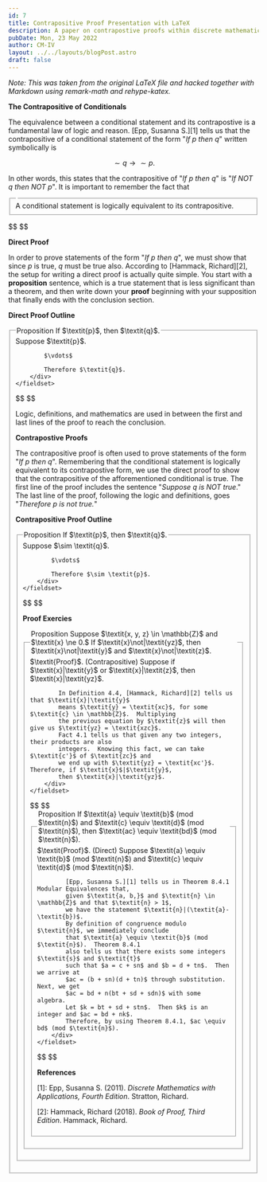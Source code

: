 ```yaml
---
id: 7
title: Contrapositive Proof Presentation with LaTeX
description: A paper on contrapostive proofs within discrete mathematics.
pubDate: Mon, 23 May 2022
author: CM-IV
layout: ../../layouts/blogPost.astro
draft: false
---
```


*Note: This was taken from the original LaTeX file and hacked together with Markdown using remark-math and rehype-katex.*

**The Contrapositive of Conditionals**

The equivalence between a conditional statement and its contrapostive
is a fundamental law of logic and reason.  [Epp, Susanna S.][1] tells us that
the contrapositive of a conditional statement of the form "$\textit{If p then
q}$" written symbolically is

$$
\sim \textit{q} \to \sim \textit{p}.
$$

In other words, this states that the contrapositive of 
"$\textit{If p then q}$" is "$\textit{If NOT q then
NOT p}$". It is important to remember the fact that 

<form>
    <fieldset>
        <legend></legend>
        <div>A conditional statement is logically equivalent to its contrapositive.</div>
    </fieldset>
</form>
$$
$$

**Direct Proof**

In order to prove statements of the form "$\textit{If p then q}$",
we must show that since $\textit{p}$ is true, $\textit{q}$ must be true also.
According to [Hammack, Richard][2], the setup for writing a direct proof is
actually quite simple.  You start with a $\textbf{proposition}$ sentence, which is 
a true statement that is less significant than a theorem, and then write down
your $\textbf{proof}$ beginning with your supposition that finally ends with
the conclusion section.

**Direct Proof Outline**

<form>
    <fieldset>
        <legend>Proposition If $\textit{p}$, then $\textit{q}$.</legend>
        <div>
            Suppose $\textit{p}$.

            $\vdots$
		    
            Therefore $\textit{q}$.
        </div>
    </fieldset>
</form>
$$
$$

Logic, definitions, and mathematics are used in between the 
first and last lines of the proof to reach the conclusion.

**Contrapostive Proofs**

The contrapositive proof is often used to prove statements of the
form "$\textit{If p then q}$".  Remembering that the conditional
statement is logically equivalent to its contrapostive form,
we use the direct proof to show that the contrapositive of
the afforementioned conditional is true.
The first line of the proof includes the sentence "$\textit{Suppose q is NOT true}.$"
The last line of the proof, following the logic and definitions, goes 
"$\textit{Therefore p is not true.}$"

**Contrapositive Proof Outline**

<form>
    <fieldset>
        <legend>Proposition If $\textit{p}$, then $\textit{q}$.</legend>
        <div>
            Suppose $\sim \textit{q}$.

            $\vdots$
		    
            Therefore $\sim \textit{p}$.
        </div>
    </fieldset>
</form>
$$
$$

**Proof Exercies**

<form>
    <fieldset>
        <legend>Proposition Suppose $\textit{x, y, z} \in \mathbb{Z}$ and $\textit{x} \ne 0.$ If $\textit{x}\not|\textit{yz}$, then 
$\textit{x}\not|\textit{y}$ and $\textit{x}\not|\textit{z}$.</legend>
        <div>
            $\textit{Proof}$. 
            (Contrapositive) 
            Suppose if $\textit{x}|\textit{y}$ or $\textit{x}|\textit{z}$, 
            then $\textit{x}|\textit{yz}$.

            In Definition 4.4, [Hammack, Richard][2] tells us that $\textit{x}|\textit{y}$ 
            means $\textit{y} = \textit{xc}$, for some $\textit{c} \in \mathbb{Z}$.  Multiplying
            the previous equation by $\textit{z}$ will then give us $\textit{yz} = \textit{xzc}$.  
            Fact 4.1 tells us that given any two integers, their products are also 
            integers.  Knowing this fact, we can take $\textit{c'}$ of $\textit{zc}$ and 
            we end up with $\textit{yz} = \textit{xc'}$. Therefore, if $\textit{x}$|$\textit{y}$,
            then $\textit{x}|\textit{yz}$.
        </div>
    </fieldset>
</form>
$$
$$

<form>
    <fieldset>
        <legend>Proposition If $\textit{a} \equiv \textit{b}$ (mod $\textit{n}$) 
and $\textit{c} \equiv \textit{d}$ (mod $\textit{n}$), then $\textit{ac} 
\equiv \textit{bd}$ (mod $\textit{n}$).</legend>
        <div>
            $\textit{Proof}$. 
            (Direct)
            Suppose $\textit{a} \equiv \textit{b}$ (mod $\textit{n}$) 
            and $\textit{c} \equiv \textit{d}$ (mod $\textit{n}$).

            [Epp, Susanna S.][1] tells us in Theorem 8.4.1 Modular Equivalences that, 
            given $\textit{a, b,}$ and $\textit{n} \in \mathbb{Z}$ and that $\textit{n} > 1$,
            we have the statement $\textit{n}|(\textit{a}-\textit{b})$.  
            By definition of congruence modulo $\textit{n}$, we immediately conclude
            that $\textit{a} \equiv \textit{b}$ (mod $\textit{n}$).  Theorem 8.4.1 
            also tells us that there exists some integers $\textit{s}$ and $\textit{t}$ 
            such that $a = c + sn$ and $b = d + tn$.  Then we arrive at
            $ac = (b + sn)(d + tn)$ through substitution.  Next, we get 
            $ac = bd + n(bt + sd + sdn)$ with some algebra.  
            Let $k = bt + sd + stn$.  Then $k$ is an integer and $ac = bd + nk$.  
            Therefore, by using Theorem 8.4.1, $ac \equiv bd$ (mod $\textit{n}$).
        </div>
    </fieldset>
</form>
$$
$$

**References**

[1]: Epp, Susanna S. (2011). *Discrete Mathematics with Applications, Fourth Edition*. Stratton, Richard.

[2]: Hammack, Richard (2018). *Book of Proof, Third Edition*. Hammack, Richard.